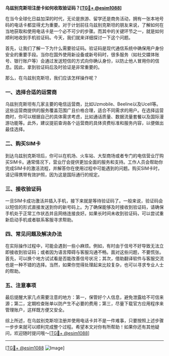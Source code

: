 **乌兹别克斯坦注册卡如何收取验证码？[[TG💪+ @esim1088](https://t.me/s/esim1088)]**

在当今全球化日益加深的时代，无论是旅游、留学还是商务活动，拥有一张本地号码的电话卡都显得尤为重要。对于计划前往乌兹别克斯坦的朋友来说，了解如何在当地获取和使用电话卡是一个必不可少的步骤。而其中的关键环节之一，就是如何顺利地收到手机验证码。今天，我们就来详细探讨一下这个问题。

首先，让我们了解一下为什么需要验证码。验证码是现代通信系统中确保用户身份安全的重要手段。当你在国外使用新设备或新号码时，很多服务（如社交媒体账号、银行账户等）会通过发送短信的方式向你确认身份，以防止他人冒用你的信息。因此，拿到验证码后及时验证是非常重要的。

那么，在乌兹别克斯坦，我们应该怎样操作呢？

### 一、选择合适的运营商

乌兹别克斯坦有几家主要的电信运营商，比如Uzmobile、Beeline以及Ucell等。这些运营商提供的服务覆盖范围广且价格合理，适合不同需求的用户。在选择运营商时，你可以根据自己的具体需求考虑，比如通话质量、数据流量套餐以及国际漫游功能等。此外，建议提前查询各个运营商的具体资费标准和服务内容，以便做出最佳选择。

### 二、购买SIM卡

到达乌兹别克斯坦后，你可以在机场、火车站、大型商场或者专门的电信营业厅购买SIM卡。通常情况下，营业厅会提供更加全面的服务和支持。工作人员会帮助你完成SIM卡的激活流程，并解答你在使用过程中可能遇到的问题。购买SIM卡时，请记得携带有效护照，因为这是国际通行的规定。

### 三、接收验证码

一旦SIM卡成功激活并插入手机，接下来就是等待验证码了。一般来说，验证码会以短信的形式直接发送到你的新号码上。为了确保能够及时接收到验证码，请确保手机处于正常工作状态并且网络连接良好。如果长时间未收到验证码，可以尝试重新启动手机或者联系客服寻求帮助。

### 四、常见问题及解决办法

在实际操作过程中，可能会遇到一些小麻烦。例如，有时由于信号不好导致无法立即接收到验证码；或者因为语言障碍与客服沟通不畅。面对这些问题，不要慌张。首先，可以换个地方试试看是否能改善信号状况；其次，借助翻译软件与客服交流也是一种不错的选择。当然，如果你觉得处理起来比较复杂，也可以寻求专业人士的帮助。

### 五、注意事项

最后提醒大家几点需要注意的地方：第一，保管好个人信息，避免泄露给不可信来源；第二，定期检查账单以防产生不必要的费用；第三，尽量下载官方应用程序来管理账户，这样既方便又安全。

综上所述，在乌兹别克斯坦注册并使用电话卡并不是一件难事，只要按照上述步骤一步步来就可以顺利完成整个过程。希望本文对你有所帮助！如果你还有其他疑问，欢迎随时提问哦～[[TG💪+ @esim1088](https://t.me/s/esim1088)]

---

[[TG💪+ @esim1088](https://t.me/s/esim1088) ![Image](https://i.postimg.cc/4NQfJmqS/Snipaste-2025-05-13-00-14-12.png)]